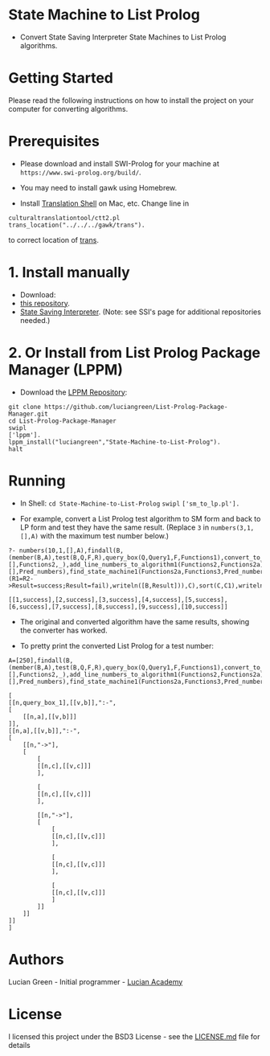 # State Machine to List Prolog

* Convert State Saving Interpreter State Machines to List Prolog algorithms.


# Getting Started

Please read the following instructions on how to install the project on your computer for converting algorithms.

# Prerequisites

* Please download and install SWI-Prolog for your machine at `https://www.swi-prolog.org/build/`.

* You may need to install gawk using Homebrew.

* Install <a href="https://github.com/soimort/translate-shell">Translation Shell</a> on Mac, etc.
Change line in
```
culturaltranslationtool/ctt2.pl
trans_location("../../../gawk/trans").
```
to correct location of <a href="https://github.com/soimort/translate-shell">trans</a>.

# 1. Install manually

* Download:
* <a href="https://github.com/luciangreen/State-Machine-to-List-Prolog">this repository</a>.
* <a href="https://github.com/luciangreen/SSI">State Saving Interpreter</a>. (Note: see SSI's page for additional repositories needed.)

# 2. Or Install from List Prolog Package Manager (LPPM)

* Download the <a href="https://github.com/luciangreen/List-Prolog-Package-Manager">LPPM Repository</a>:

```
git clone https://github.com/luciangreen/List-Prolog-Package-Manager.git
cd List-Prolog-Package-Manager
swipl
['lppm'].
lppm_install("luciangreen","State-Machine-to-List-Prolog").
halt
```

# Running

* In Shell:
`cd State-Machine-to-List-Prolog`
`swipl`
`['sm_to_lp.pl'].`

* For example, convert a List Prolog test algorithm to SM form and  back to LP form and test they have the same result.  (Replace `3` in `numbers(3,1,[],A)` with the  maximum test number below.)

```
?- numbers(10,1,[],A),findall(B,(member(B,A),test(B,Q,F,R),query_box(Q,Query1,F,Functions1),convert_to_grammar_part1(Functions1,[],Functions2,_),add_line_numbers_to_algorithm1(Functions2,Functions2a),find_pred_numbers(Functions2a,[],Pred_numbers),find_state_machine1(Functions2a,Functions3,Pred_numbers),sm_to_lp(Functions3,Functions2b),lucianpl(off,Q,F,R1),lucianpl(off,Q,Functions2b,R2),(R1=R2->Result=success;Result=fail),writeln([B,Result])),C),sort(C,C1),writeln(C1).

[[1,success],[2,success],[3,success],[4,success],[5,success],[6,success],[7,success],[8,success],[9,success],[10,success]]
```

* The original and converted algorithm have the same results, showing the converter has worked.

* To pretty print the converted List Prolog for a test number:

```
A=[250],findall(B,(member(B,A),test(B,Q,F,R),query_box(Q,Query1,F,Functions1),convert_to_grammar_part1(Functions1,[],Functions2,_),add_line_numbers_to_algorithm1(Functions2,Functions2a),find_pred_numbers(Functions2a,[],Pred_numbers),find_state_machine1(Functions2a,Functions3,Pred_numbers),sm_to_lp(Functions3,Functions2b),pp0(Functions2,Functions21),writeln(Functions21),pp0(Functions2b,Functions2b1),writeln(Functions2b1)),C).

[
[[n,query_box_1],[[v,b]],":-",
[
	[[n,a],[[v,b]]]
]],
[[n,a],[[v,b]],":-",
[
	[[n,"->"],
	[
		[
		[[n,c],[[v,c]]]
		],

		[
		[[n,c],[[v,c]]]
		],

		[[n,"->"],
		[
			[
			[[n,c],[[v,c]]]
			],

			[
			[[n,c],[[v,c]]]
			],

			[
			[[n,c],[[v,c]]]
			]
		]]
	]]
]]
]
```

# Authors

Lucian Green - Initial programmer - <a href="https://www.lucianacademy.com/">Lucian Academy</a>

# License

I licensed this project under the BSD3 License - see the <a href="LICENSE">LICENSE.md</a> file for details

